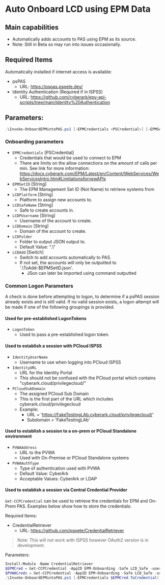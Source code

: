 # Auto Onboard LCD using EPM Data


## Main capabilities

- Automatically adds accounts to PAS using EPM as its source.
- Note: Still in Beta so may run into issues occasionally.


## Required Items

Automatically installed if internet access is available:
- psPAS
  - URL: https://pspas.pspete.dev/
- Identity Authentication (Required if in ISPSS)
  - URL: https://github.com/cyberark/epv-api-scripts/tree/main/Identity%20Authentication


## Parameters:
```powershell
.\Invoke-OnboardEPMintoPAS.ps1 [-EPMCredentials <PSCredential>] [-EPMSetID <String>] [-EPMSetID <String>] [-LCDSafeName <String>] [-LCDPUsername <String>] [-LCDDomain] [-LCDAdd] [-logonToken $logonToken] [-IdentityUserName "brian.bors@cyberark.cloud.xxxx"] [-IdentityURL aalxxxx.my.idaptive.app] [-PCloudSubDomain "TestingLab"] [-PVWAAddress "https://onprem.lab.local/passwordVault"] [-PVWACredentials <PSCredential>] [-PVWAAuthType "CyberArk"]
```

### Onboarding parameters
- `EPMCredentials` [PSCredential]
	- Credentials that would be used to connect to EPM
  - There are limits on the allow connections on the amount of calls per min. See link for more information: https://docs.cyberark.com/EPM/Latest/en/Content/WebServices/WebServicesIntro.htm#LimitationsfornewAPIs
- `EPMSetID` [String]
  - The EPM Management Set ID (Not Name) to retrieve systems from
- `LCDPlatform` [String]
  - Platform to assign new accounts to.
- `LCDSafeName` [String]
  - Safe to create accounts in.
- `LCDPUsername` [String]
  - Username of the account to create.
- `LCDDomain` [String]
  - Domain of the account to create.
- `LCDFolder`
  - Folder to output JSON output to.
  - Default Value: ".\\"
- `LCDAdd` [Switch]
  - Switch to add accounts automatically to PAS.
  - If not set, the accounts will only be outputted to '.\ToAdd-$EPMSetID.json'.
    - JSon can later be imported using command outputted


### Common Logon Parameters

A check is done before attempting to logon, to determine if a psPAS session already exists and is still valid. If no valid session exists, a logon attempt will be made if one of the following groupings is provided.

#### Used for pre-established LogonTokens
- `LogonToken`
    - Used to pass a pre-established logon token.

#### Used to establish a session with PCloud ISPSS
- `IdentityUserName`
  - Username to use when logging into PCloud ISPSS
- `IdentityURL`
  - URL for the Identity Portal
  - This should not be confused with the PCloud portal which contains "cyberark.cloud/privilegecloud/"
- `PCloudSubDomain`
  - The assigned PCloud Sub Domain
  - This is the first part of the URL which includes cyberark.cloud/privilegecloud
  - Example: 
      - URL = 'https://FakeTestingLAb.cyberark.cloud/privilegecloud/'
      - Subdomain =  'FakeTestingLAb'

#### Used to establish a session to a on-prem or PCloud Standalone environment
- `PVWAAddress`
    - URL to the PVWA
    - Used with On-Premise or PCloud Standalone systems
- `PVWAAuthType`
    - Type of authentication used with PVWA
    - Default Value: CyberArk
    - Acceptable Values: CyberArk or LDAP

#### Used to establish a session via Central Credential Provider

`Get-CCPCredential` can be used to retrieve the credentials for EPM and On-Prem PAS. Examples below show how to store the credentials: 

Required Items:
- CredentialRetriever
  - URL: https://github.com/pspete/CredentialRetriever

>Note: This will not work with ISPSS however OAuth2 version is in development.

Parameters:
```powershell
Install-Module -Name CredentialRetriever
$EPMCred = Get-CCPCredential -AppID EPM-Onboarding -Safe LCD_Safe -username EPMCreds -URL https://CCP.lab.local
$PVWACreds = Get-CCPCredential -AppID EPM-Onboarding -Safe LCD_Safe -username PVWACreds -URL https://CCP.lab.local
.\Invoke-OnboardEPMintoPAS.ps1 [-EPMCredentials $EPMCred.ToCredential() -PVWACredentials $PVWACreds.ToCredential() ] 
```